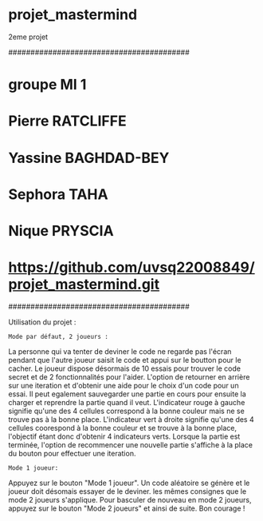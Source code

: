 # projet_mastermind
2eme projet

#########################################
# groupe MI 1
# Pierre RATCLIFFE
# Yassine BAGHDAD-BEY
# Sephora TAHA
# Nique PRYSCIA
# https://github.com/uvsq22008849/projet_mastermind.git
#########################################

Utilisation du projet :

    Mode par défaut, 2 joueurs :
La personne qui va tenter de deviner le code ne regarde pas l'écran pendant que l'autre joueur saisit le code et appui sur le boutton pour le cacher. Le joueur dispose désormais de 10 essais pour trouver le code secret et de 2 fonctionnalités pour l'aider. L'option de retourner en arrière sur une iteration et d'obtenir une aide pour le choix d'un code pour un essai. Il peut egalement sauvegarder une partie en cours pour ensuite la charger et reprendre la partie quand il veut.
L'indicateur rouge à gauche signifie qu'une des 4 cellules correspond à la bonne couleur mais ne se trouve pas à la bonne place.
L'indicateur vert à droite signifie qu'une des 4 cellules coorespond à la bonne couleur et se trouve à la bonne place, l'objectif étant donc d'obtenir 4 indicateurs verts.
Lorsque la partie est terminée, l'option de recommencer une nouvelle partie s'affiche à la place du bouton pour effectuer une iteration.

    Mode 1 joueur:
Appuyez sur le bouton "Mode 1 joueur". Un code aléatoire se génère et le joueur doit désomais essayer de le deviner. les mêmes consignes que le mode 2 joueurs s'applique. Pour basculer de nouveau en mode 2 joueurs, appuyez sur le bouton "Mode 2 joueurs" et ainsi de suite.
Bon courage !
